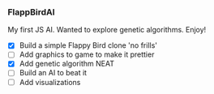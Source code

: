 ### FlappBirdAI
My first JS AI.  Wanted to explore genetic algorithms.  Enjoy!

- [x] Build a simple Flappy Bird clone 'no frills'
- [ ] Add graphics to game to make it prettier
- [x] Add genetic algorithm NEAT
- [ ] Build an AI to beat it
- [ ] Add visualizations
